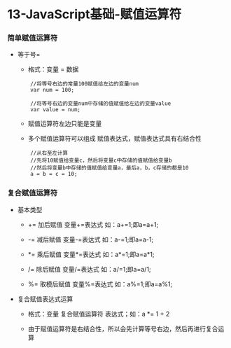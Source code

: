 # 13-JavaScript基础-赋值运算符

### 简单赋值运算符

* 等于号=

	* 格式：变量 = 数据

	```
		//将等号右边的常量100赋值给左边的变量num
		var num = 100;
			
		//将等号右边的变量num中存储的值赋值给左边的变量value
		var value = num;
	```
		
	* 赋值运算符左边只能是变量

	* 多个赋值运算符可以组成 赋值表达式，赋值表达式具有右结合性

	```
		//从右至左计算
		//先将10赋值给变量c，然后将变量c中存储的值赋值给变量b
		//然后将变量b中存储的值赋值给变量a，最后a，b，c存储的都是10
		a = b = c = 10;
	```
		
### 复合赋值运算符

* 基本类型	

	* += 加后赋值 变量+=表达式 如：a+=1;即a=a+1;

	* -= 减后赋值 变量-=表达式 如：a-=1;即a=a-1;

	* *= 乘后赋值 变量\*=表达式 如：a\*=1;即a=a\*1;

	* /= 除后赋值 变量/=表达式 如：a/=1;即a=a/1;

	* %= 取模后赋值 变量%=表达式 如：a%=1;即a=a%1;

* 复合赋值表达式运算

	* 格式：变量 复合赋值运算符 表达式；如：a *= 1 + 2

	* 由于赋值运算符是右结合性，所以会先计算等号右边，然后再进行复合运算


